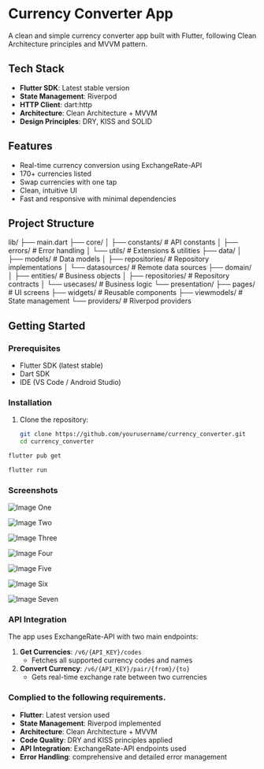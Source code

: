 # Currency Converter App

A clean and simple currency converter app built with Flutter, following Clean Architecture principles and MVVM pattern.

## Tech Stack

- **Flutter SDK**: Latest stable version  
- **State Management**: Riverpod  
- **HTTP Client**: dart:http  
- **Architecture**: Clean Architecture + MVVM  
- **Design Principles**: DRY, KISS and SOLID  


## Features

- Real-time currency conversion using ExchangeRate-API
- 170+ currencies listed
- Swap currencies with one tap
- Clean, intuitive UI 
- Fast and responsive with minimal dependencies

## Project Structure

lib/
├── main.dart
├── core/
│   ├── constants/        # API constants
│   ├── errors/          # Error handling
│   └── utils/           # Extensions & utilities
├── data/
│   ├── models/          # Data models
│   ├── repositories/    # Repository implementations
│   └── datasources/     # Remote data sources
├── domain/
│   ├── entities/        # Business objects
│   ├── repositories/    # Repository contracts
│   └── usecases/        # Business logic
└── presentation/
    ├── pages/           # UI screens
    ├── widgets/         # Reusable components
    ├── viewmodels/      # State management
    └── providers/       # Riverpod providers

## Getting Started

### Prerequisites
- Flutter SDK (latest stable)  
- Dart SDK  
- IDE (VS Code / Android Studio)  


### Installation
1. Clone the repository:
   ```bash
   git clone https://github.com/yourusername/currency_converter.git
   cd currency_converter  

  ```bash
flutter pub get
  ```

  ```bash
flutter run
```

### Screenshots

![Image One](AppAssets/images/image1.jpg)

![Image Two](AppAssets/images/image2.jpg)

![Image Three](AppAssets/images/image3.jpg)

![Image Four](AppAssets/images/image5.jpg)

![Image Five](AppAssets/images/image6.jpg)

![Image Six](AppAssets/images/image9.jpg)

![Image Seven](AppAssets/images/image10.jpg)

### API Integration

The app uses ExchangeRate-API with two main endpoints:
1. **Get Currencies**: `/v6/{API_KEY}/codes`
   * Fetches all supported currency codes and names
2. **Convert Currency**: `/v6/{API_KEY}/pair/{from}/{to}`
   * Gets real-time exchange rate between two currencies

### Complied to the following requirements.

- **Flutter**: Latest version used 
- **State Management**: Riverpod implemented 
- **Architecture**: Clean Architecture + MVVM 
- **Code Quality**: DRY and KISS principles applied 
- **API Integration**: ExchangeRate-API endpoints used  
- **Error Handling**: comprehensive and detailed error management 